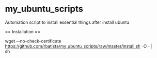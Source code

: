 my_ubuntu_scripts
=================

Automation script to install essential things after install ubuntu

== Installation ==

wget --no-check-certificate https://github.com/rbatista/my_ubuntu_scripts/raw/master/install.sh -O - | sh

